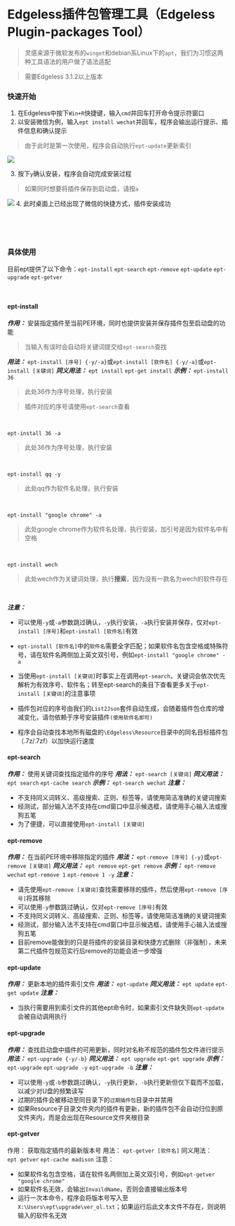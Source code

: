 # Edgeless插件包管理工具（Edgeless Plugin-packages Tool）
>灵感来源于微软发布的`winget`和debian系Linux下的`apt`，我们为习惯这两种工具语法的用户做了语法适配

> 需要Edgeless 3.1.2以上版本
### 快速开始
1. 在Edgeless中按下`Win+R`快捷键，输入`cmd`并回车打开命令提示符窗口
2. 以安装微信为例，输入`ept install wechat`并回车，程序会输出运行提示、插件信息和确认提示
>由于此时是第一次使用，程序会自动执行`ept-update`更新索引

![](https://gitee.com/cnotech/edgeless-wiki-vuepress/raw/master/docs/images/screenshot_1591520774571.png)

3. 按下`y`确认安装，程序会自动完成安装过程
>如果同时想要将插件保存到启动盘，请按`a`

![](https://gitee.com/cnotech/edgeless-wiki-vuepress/raw/master/docs/images/screenshot_1591520979325.png)
4. 此时桌面上已经出现了微信的快捷方式，插件安装成功

<br/>
<br/>
<br/>

### 具体使用
目前ept提供了以下命令：`ept-install` `ept-search` `ept-remove` `ept-update` `ept-upgrade` `ept-getver`

<br/>

#### **ept-install**
***作用：***
安装指定插件至当前PE环境，同时也提供安装并保存插件包至启动盘的功能
>当输入有误时会自动将关键词提交给`ept-search`查找

***用法：***
`ept-install [序号] {-y/-a}`或`ept-install [软件名] {-y/-a}`或`ept-install [关键词]`
***同义用法：***
`ept install` `ept-get install`
***示例：***
`ept-install 36`
>此处36作为序号处理，执行安装

>插件对应的序号请使用`ept-search`查看

<br/>

`ept-install 36 -a`
>此处36作为序号处理，执行安装

<br/>

`ept-install qq -y`
>此处qq作为软件名处理，执行安装

<br/>

`ept-install "google chrome" -a`
>此处google chrome作为软件名处理，执行安装，加引号是因为软件名中有空格

<br/>

`ept-install wech`
>此处wech作为关键词处理，执行**搜索**，因为没有一款名为wech的软件存在

<br/>

***注意：***
* 可以使用`-y`或`-a`参数跳过确认，`-y`执行安装，`-a`执行安装并保存，仅对`ept-install [序号]`和`ept-install [软件名]`有效
* `ept-install [软件名]`中的`软件名`需要全字匹配；如果软件名包含空格或特殊符号，请在软件名两侧加上英文双引号，例如`ept-install "google chrome" -a`
* 当使用`ept-install [关键词]`时事实上在调用`ept-search`，关键词会依次优先解析为有效序号、软件名；转至ept-search的条目下查看更多关于`ept-install [关键词]`的注意事项
* 插件包对应的序号由我们的`List2Json`套件自动生成，会随着插件包仓库的增减变化，请勿依赖于序号安装插件`(使用软件名即可)`

* 程序会自动查找本地所有磁盘的`\Edgeless\Resource`目录中的同名目标插件包（.7z/.7zf）以加快运行速度

#### **ept-search**
***作用：***
使用关键词查找指定插件的序号
***用法：***
`ept-search [关键词]`
***同义用法：***
`ept search` `ept-cache search`
***示例：***
`ept-search wechat`
***注意：***
* 不支持同义词转义、高级搜索、正则、标签等，请使用简洁准确的关键词搜索
* 经测试，部分输入法不支持在cmd窗口中显示候选框，请使用手心输入法或搜狗五笔
* 为了便捷，可以直接使用`ept-install [关键词]`

#### **ept-remove**
***作用：***
在当前PE环境中移除指定的插件
***用法：***
`ept-remove [序号] {-y}`或`ept-remove [关键词]`
***同义用法：***
`ept remove` `ept-get remove`
***示例：***
`ept-remove wechat`
`ept-remove 1`
`ept-remove 1 -y`
***注意：***
* 请先使用`ept-remove [关键词]`查找需要移除的插件，然后使用`ept-remove [序号]`将其移除
* 可以使用`-y`参数跳过确认，仅对`ept-remove [序号]`有效
* 不支持同义词转义、高级搜索、正则、标签等，请使用简洁准确的关键词搜索
* 经测试，部分输入法不支持在cmd窗口中显示候选框，请使用手心输入法或搜狗五笔
* 目前remove能做到的只是将插件的安装目录和快捷方式删除（非强制），未来第二代插件包规范实行后remove的功能会进一步增强

#### **ept-update**
***作用：***
更新本地的插件索引文件
***用法：***
`ept-update`
***同义用法：***
`ept update` `ept-get update`
***注意：***
* 当执行需要用到索引文件的其他ept命令时，如果索引文件缺失则`ept-update`会被自动调用执行

#### **ept-upgrade**
***作用：***
查找启动盘中插件的可用更新，同时对名称不规范的插件包文件进行提示
***用法：***
`ept-upgrade {-y/-b}`
***同义用法：***
`ept upgrade` `ept-get upgrade`
***示例：***
`ept-upgrade`
`ept-upgrade -y`
`ept-upgrade -b`
***注意：***
* 可以使用`-y`或`-b`参数跳过确认，`-y`执行更新，`-b`执行更新但仅下载而不加载，以减少对U盘的频繁读写
* 过期的插件会被移动至同目录下的`过期插件包`目录中并禁用
* 如果Resource子目录文件夹内的插件有更新，新的插件包不会自动归位到原文件夹内，而是会出现在Resource文件夹根目录

#### **ept-getver**
作用：
获取指定插件的最新版本号
用法：
`ept-getver [软件名]`
同义用法：
`ept getver` `ept-cache madison`
注意：
* 如果软件名包含空格，请在软件名两侧加上英文双引号，例如`ept-getver "google chrome"`
* 如果软件名无效，会输出`InvaildName`，否则会直接输出版本号
* 运行一次本命令，程序会将版本号写入至`X:\Users\ept\upgrade\ver_ol.txt`；如果运行后此文本文件不存在，则说明输入的软件名无效